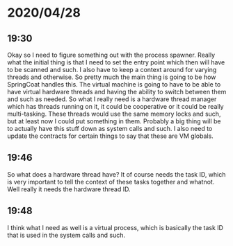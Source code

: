 # 2020/04/28

## 19:30

Okay so I need to figure something out with the process spawner. Really what
the initial thing is that I need to set the entry point which then will have
to be scanned and such. I also have to keep a context around for varying
threads and otherwise. So pretty much the main thing is going to be how
SpringCoat handles this. The virtual machine is going to have to be able to
have virtual hardware threads and having the ability to switch between them
and such as needed. So what I really need is a hardware thread manager which
has threads running on it, it could be cooperative or it could be really
multi-tasking. These threads would use the same memory locks and such, but
at least now I could put something in them. Probably a big thing will be to
actually have this stuff down as system calls and such. I also need to update
the contracts for certain things to say that these are VM globals.

## 19:46

So what does a hardware thread have? It of course needs the task ID, which
is very important to tell the context of these tasks together and
whatnot. Well really it needs the hardware thread ID.

## 19:48

I think what I need as well is a virtual process, which is basically the task
ID that is used in the system calls and such.
